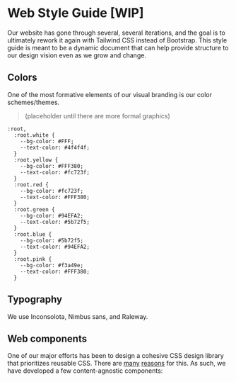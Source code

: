 # Web Style Guide [WIP]
Our website has gone through several, several iterations, and the goal is to ultimately rework it again with Tailwind CSS instead of Bootstrap. This style guide is meant to be a dynamic document that can help provide structure to our design vision even as we grow and change. 

## Colors
One of the most formative elements of our visual branding is our color schemes/themes.

> (placeholder until there are more formal graphics)

```
:root,
  :root.white {
    --bg-color: #FFF;
    --text-color: #4f4f4f;
  }
  :root.yellow {
    --bg-color: #FFF380;
    --text-color: #fc723f;
  }
  :root.red {
    --bg-color: #fc723f;
    --text-color: #FFF380;
  }
  :root.green {
    --bg-color: #94EFA2;
    --text-color: #5b72f5;
  }
  :root.blue {
    --bg-color: #5b72f5;
    --text-color: #94EFA2;
  }
  :root.pink {
    --bg-color: #f3a49e;
    --text-color: #FFF380;
  }
```

## Typography
We use Inconsolota, Nimbus sans, and Raleway.

## Web components
One of our major efforts has been to design a cohesive CSS design library that prioritizes reusable CSS. There are [many](https://nicolasgallagher.com/about-html-semantics-front-end-architecture/) [reasons](https://adamwathan.me/css-utility-classes-and-separation-of-concerns/) for this. As such, we have developed a few content-agnostic components:
